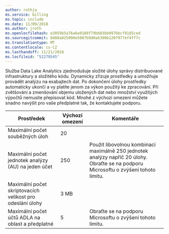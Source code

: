 ```yaml
---
author: rothja
ms.service: billing
ms.topic: include
ms.date: 11/09/2018
ms.author: jroth
ms.openlocfilehash: e3059b5a76a6a9188f79b683bb997bbcf8185ced
ms.sourcegitcommit: 8d88a025090e5087b9d0ab390b1207977ef4ff7c
ms.translationtype: MT
ms.contentlocale: cs-CZ
ms.lasthandoff: 11/21/2018
ms.locfileid: "52279545"
---
```

Služba Data Lake Analytics zjednodušuje složité úlohy správy distribuované infrastruktury a složitého kódu. Dynamicky zřizuje prostředky a umožňuje provádět analýzu na exabajtech dat. Po dokončení úlohy prostředky automaticky ukončí a vy platíte jenom za výkon použitý ke zpracování. Při zvětšování a zmenšování objemu uložených dat nebo množství využitých výpočtů nemusíte přepisovat kód. Mnohé z výchozí omezení můžete snadno navýšit pro vaše předplatné tak, že kontaktujete podporu. 

| **Prostředek** | **Výchozí omezení** | **Komentáře** |
| --- | --- | --- |
| Maximální počet souběžných úloh |20 | |
| Maximální počet jednotek analýzy (AU) na jeden účet |250 | Použít libovolnou kombinaci maximálně 250 jednotek analýzy napříč 20 úlohy.  Obraťte se na podporu Microsoftu o zvýšení tohoto limitu. |
| Maximální počet skriptovacích velikost pro odeslání úlohy | 3 MB | |
| Maximální počet účtů ADLA na oblast a předplatné | 5 | Obraťte se na podporu Microsoftu o zvýšení tohoto limitu. |
